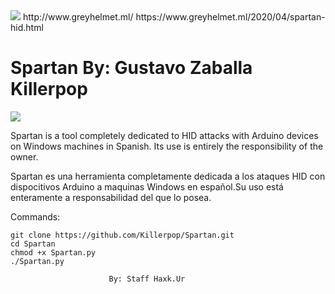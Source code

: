 <img src="https://1.bp.blogspot.com/-lV0q_RogHz0/XyhioZEr6yI/AAAAAAAACog/aUBE3KRem1IA3y03-I5sYSLCWA_ZsHJcwCLcBGAsYHQ/s640/dfbcbdf.png" />
http://www.greyhelmet.ml/     https://www.greyhelmet.ml/2020/04/spartan-hid.html 

# Spartan By: Gustavo Zaballa Killerpop


<img src="https://1.bp.blogspot.com/-XNe3FB5QxJM/Xo9e8GhEuhI/AAAAAAAAB9Y/1bPnSGgvfMUvc2zMYdFdHiIJWimbonHpgCLcBGAsYHQ/s1600/02.png" />


Spartan is a tool completely dedicated to HID attacks with Arduino
devices on Windows machines in Spanish. Its use is entirely the 
responsibility of the owner.

Spartan es una herramienta completamente dedicada a los ataques HID
con dispocitivos Arduino a maquinas Windows en español.Su uso está 
enteramente a responsabilidad del que lo posea. 



Commands:

	git clone https://github.com/Killerpop/Spartan.git
	cd Spartan
	chmod +x Spartan.py
	./Spartan.py

                          By: Staff Haxk.Ur
